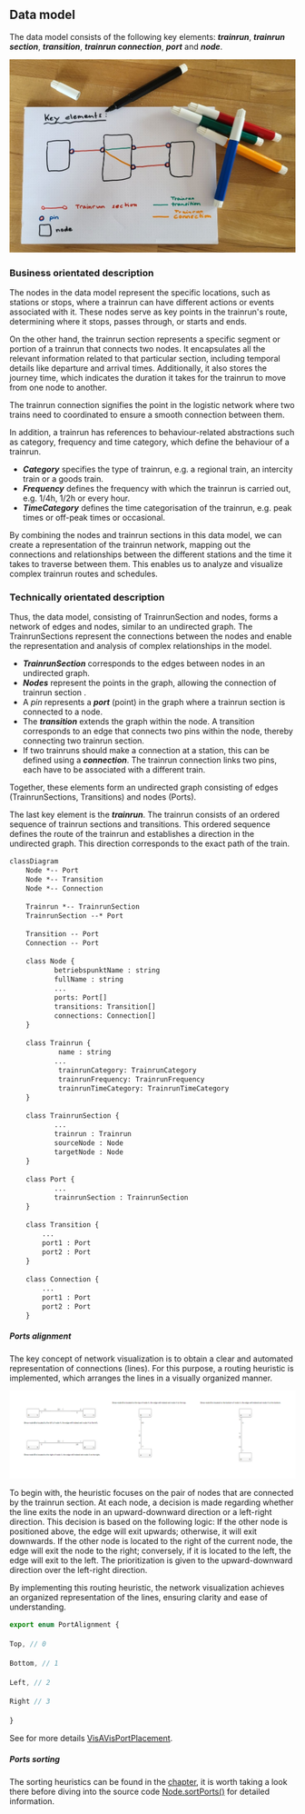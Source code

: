 ## Data model

The data model consists of the following key elements: ***trainrun***, ***trainrun section***,
***transition***, ***trainrun connection***, ***port*** and ***node***.

![Data model](./images/DataMoel_Sketch_KeyElement_001.jpg)

### Business orientated description

The nodes in the data model represent the specific locations, such as stations or stops, where a
trainrun can have different actions or events associated with it. These nodes serve as key points in
the trainrun's route, determining where it stops, passes through, or starts and ends.

On the other hand, the trainrun section represents a specific segment or portion of a trainrun that
connects two nodes. It encapsulates all the relevant information related to that particular section,
including temporal details like departure and arrival times. Additionally, it also stores the
journey time, which indicates the duration it takes for the trainrun to move from one node to
another.

The trainrun connection signifies the point in the logistic network where two trains need to
coordinated to ensure a smooth connection between them.

In addition, a trainrun has references to behaviour-related abstractions such as
category, frequency and time category, which define the behaviour of a trainrun.

- ***Category*** specifies the type of trainrun, e.g. a regional train, an intercity train or a
  goods train.
- ***Frequency*** defines the frequency with which the trainrun is carried out, e.g. 1/4h, 1/2h
  or every hour.
- ***TimeCategory*** defines the time categorisation of the trainrun, e.g. peak times or
  off-peak times or occasional.

By combining the nodes and trainrun sections in this data model, we can create a representation of
the trainrun network, mapping out the connections and relationships between the different stations
and the time it takes to traverse between them. This enables us to analyze and visualize complex
trainrun routes and schedules.

### Technically orientated description

Thus, the data model, consisting of TrainrunSection and nodes, forms a network of edges and nodes,
similar to an undirected graph. The TrainrunSections represent the connections between the nodes and
enable the representation and analysis of complex relationships in the model.

- ***TrainrunSection*** corresponds to the edges between nodes in an undirected graph.
- ***Nodes*** represent the points in the graph, allowing the connection of trainrun section .
- A *pin* represents a ***port*** (point) in the graph where a trainrun section is connected to a
  node.
- The ***transition*** extends the graph within the node. A transition corresponds to an edge that
  connects two pins within the node, thereby connecting two trainrun section.
- If two trainruns should make a connection at a station, this can be defined using a
  ***connection***. The trainrun connection links two pins, each have to be associated with a
  different train.

Together, these elements form an undirected graph consisting of edges (TrainrunSections,
Transitions) and nodes (Ports).

The last key element is the ***trainrun***. The trainrun consists of an ordered sequence of
trainrun sections and transitions. This ordered sequence defines the route of the trainrun and
establishes a direction in the undirected graph. This direction corresponds to the exact path of the
train.

```mermaid
classDiagram
    Node *-- Port
    Node *-- Transition
    Node *-- Connection
    
    Trainrun *-- TrainrunSection
    TrainrunSection --* Port
    
    Transition -- Port
    Connection -- Port 

    class Node {
           betriebspunktName : string
           fullName : string
           ...
           ports: Port[]
           transitions: Transition[]
           connections: Connection[]
    }

    class Trainrun {
            name : string
           ...
            trainrunCategory: TrainrunCategory
            trainrunFrequency: TrainrunFrequency
            trainrunTimeCategory: TrainrunTimeCategory
    }

    class TrainrunSection {
           ...
           trainrun : Trainrun
           sourceNode : Node
           targetNode : Node
    }

    class Port {
           ... 
           trainrunSection : TrainrunSection
    }

    class Transition {
        ...
        port1 : Port
        port2 : Port
    }

    class Connection {
        ...
        port1 : Port
        port2 : Port
    }
```

##### Ports alignment

The key concept of network visualization is to obtain a clear and automated representation of
connections (lines). For this purpose, a routing heuristic is implemented, which arranges the lines
in a visually organized manner.

![Port Alignment](./images/PortAlignment.png)

To begin with, the heuristic focuses on the pair of nodes that are connected by the trainrun
section. At each node, a decision is made regarding whether the line exits the node in an
upward-downward direction or a left-right direction. This decision is based on the following logic:
If the other node is positioned above, the edge will exit upwards; otherwise, it will exit
downwards. If the other node is located to the right of the current node, the edge will exit the
node to the right; conversely, if it is located to the left, the edge will exit to the left. The
prioritization is given to the upward-downward direction over the left-right direction.

By implementing this routing heuristic, the network visualization achieves an organized
representation of the lines, ensuring clarity and ease of understanding.

```typescript
export enum PortAlignment {

Top, // 0

Bottom, // 1

Left, // 2

Right // 3

}
```

See for more details [VisAVisPortPlacement](./../src/app/services/util/node.port.placement.ts).

##### Ports sorting

The sorting heuristics can be found in the [chapter](./CREATE_NODES.md#MultipleTrainruns), it is
worth taking a look there before diving into the source
code [Node.sortPorts()](./../src/app/models/node.model.ts) for detailed information.
 

